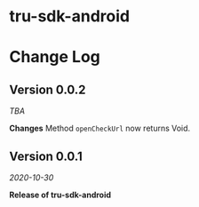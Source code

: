 
# tru-sdk-android

Change Log
==========

## Version 0.0.2

_TBA_

**Changes**
Method `openCheckUrl` now returns Void.

## Version 0.0.1

_2020-10-30_

**Release of tru-sdk-android**
